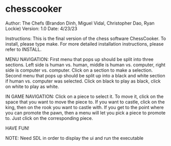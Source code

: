 # chesscooker
Author: The Chefs (Brandon Dinh, Miguel Vidal, Christopher Dao, Ryan Lockie)
Version: 1.0
Date: 4/23/23

Instructions: 
This is the final version of the chess software ChessCooker. To install, please type make. For more detailed installation instructions, please refer to INSTALL.

MENU NAVIGATION:
First menu that pops up should be split into three sections. Left side is human vs. human, middle is human vs. computer, right side is computer vs. computer. Click on a section to make a selection.
Second menu that pops up should be split up into a black and white section if human vs. computer was selected. Click on black to play as black, click on white to play as white. 

IN GAME NAVIGATION:
Click on a piece to select it. To move it, click on the space that you want to move the piece to.
If you want to castle, click on the king, then on the rook you want to castle with.
If you get to the point where you can promote the pawn, then a menu will let you pick a piece to promote to. Just click on the corresponding piece.

HAVE FUN!

NOTE: Need SDL in order to display the ui and run the executable

